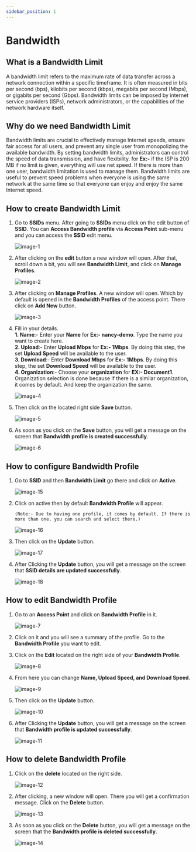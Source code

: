 ```yaml
---
sidebar_position: 1
---
```


# Bandwidth

## What is a Bandwidth Limit
A bandwidth limit refers to the maximum rate of data transfer across a network connection within a specific timeframe. It is often measured in bits per second (bps), kilobits per second (kbps), megabits per second (Mbps), or gigabits per second (Gbps). Bandwidth limits can be imposed by internet service providers (ISPs), network administrators, or the capabilities of the network hardware itself.

## Why do we need Bandwidth Limit
Bandwidth limits are crucial to effectively manage Internet speeds, ensure fair access for all users, and prevent any single user from monopolizing the available bandwidth. By setting bandwidth limits, administrators can control the speed of data transmission, and have flexibility. for **Ex:-** if the ISP is 200 MB if no limit is given, everything will use net speed. If there is more than one user, bandwidth limitation is used to manage them. Bandwidth limits are useful to prevent speed problems when everyone is using the same network at the same time so that everyone can enjoy and enjoy the same Internet speed.

## How to create Bandwidth Limit
1. Go to **SSIDs** menu. After going to **SSIDs** menu click on the edit button of **SSID**. You can **Access Bandwidth profile** via **Access Point** sub-menu and you can access the **SSID** edit menu. 

   ![image-1](./Images/image-1.png)

2. After clicking on the **edit** button a new window will open. After that, scroll down a bit, you will see **Bandwidth Limit**, and click on **Manage Profiles**.

   ![image-2](./Images/image-2.png)

3. After clicking on **Manage Profiles**. A new window will open. Which by default is opened in the **Bandwidth Profiles** of the access point. There click on **Add New** button.

   ![image-3](./Images/image-3.png)

4. Fill in your details.   
   **1. Name**:- Enter your **Name** for **Ex:- nancy-demo**. Type the name you want to create here.       
   **2. Upload**:- Enter **Upload Mbps** for **Ex:- 1Mbps**. By doing this step, the set **Upload Speed** will be available to the user.         
   **3. Download**:- Enter **Download Mbps** for **Ex:- 1Mbps**. By doing this step, the set **Download Speed** will be available to the user.            
   **4. Organization**:- Choose your **organization** for **EX:- Document1**. Organization selection is done because if there is a similar organization, it comes by default. And keep the organization the same. 

   ![image-4](./Images/image-4.png)

5. Then click on the located right side **Save** button.

   ![image-5](./Images/image-5.png)

6. As soon as you click on the **Save** button, you will get a message on the screen that **Bandwidth profile is created successfully**.

   ![image-6](./Images/image-6.png)

## How to configure Bandwidth Profile
1. Go to **SSID** and then **Bandwidth Limit** go there and click on **Active**.

   ![image-15](./Images/image-15.png)

2. Click on active then by default **Bandwidth Profile** will appear.
   ```
   (Note:- Due to having one profile, it comes by default. If there is more than one, you can search and select there.)
   ```
   ![image-16](./Images/image-16.png)

3. Then click on the **Update** button.

   ![image-17](./Images/image-17.png)

4. After Clicking the **Update** button, you will get a message on the screen that **SSID details are updated successfully**.

   ![image-18](./Images/image-18.png)

## How to edit Bandwidth Profile
1. Go to an **Access Point** and click on **Bandwidth Profile** in it. 

   ![image-7](./Images/image-7.png)

2. Click on it and you will see a summary of the profile. Go to the **Bandwidth Profile** you want to edit.
3. Click on the **Edit** located on the right side of your **Bandwidth Profile**.

   ![image-8](./Images/image-8.png)

4. From here you can change **Name, Upload Speed, and Download Speed**.

   ![image-9](./Images/image-9.png)

5. Then click on the **Update** button.

   ![image-10](./Images/image-10.png)

6. After Clicking the **Update** button, you will get a message on the screen that **Bandwidth profile is updated successfully**.

   ![image-11](./Images/image-11.png)

## How to delete Bandwidth Profile
1. Click on the **delete** located on the right side.

   ![image-12](./Images/image-12.png)

2. After clicking, a new window will open. There you will get a confirmation message. Click on the **Delete** button.

   ![image-13](./Images/image-13.png)

3. As soon as you click on the **Delete** button, you will get a message on the screen that the **Bandwidth profile is deleted successfully**.

   ![image-14](./Images/image-14.png)
 


   
